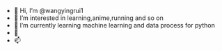 - 👋 Hi, I’m @wangyingrui1
- 👀 I’m interested in learning,anime,running and so on
- 🌱 I’m currently learning machine learning and data process for python
- 💞️ 
- 📫 

<!---
wangyingrui1/wangyingrui1 is a ✨ special ✨ repository because its `README.md` (this file) appears on your GitHub profile.
You can click the Preview link to take a look at your changes.
--->

